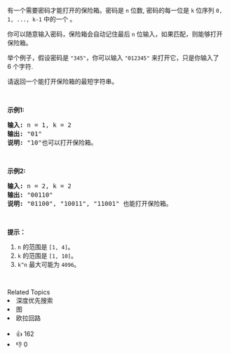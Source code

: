 <p>有一个需要密码才能打开的保险箱。密码是&nbsp;<code>n</code> 位数, 密码的每一位是&nbsp;<code>k</code>&nbsp;位序列&nbsp;<code>0, 1, ..., k-1</code>&nbsp;中的一个 。</p>

<p>你可以随意输入密码，保险箱会自动记住最后&nbsp;<code>n</code>&nbsp;位输入，如果匹配，则能够打开保险箱。</p>

<p>举个例子，假设密码是&nbsp;<code>"345"</code>，你可以输入&nbsp;<code>"012345"</code>&nbsp;来打开它，只是你输入了 6&nbsp;个字符.</p>

<p>请返回一个能打开保险箱的最短字符串。</p>

<p>&nbsp;</p>

<p><strong>示例1:</strong></p>

<pre><strong>输入:</strong> n = 1, k = 2
<strong>输出:</strong> "01"
<strong>说明:</strong> "10"也可以打开保险箱。
</pre>

<p>&nbsp;</p>

<p><strong>示例2:</strong></p>

<pre><strong>输入:</strong> n = 2, k = 2
<strong>输出:</strong> "00110"
<strong>说明: </strong>"01100", "10011", "11001" 也能打开保险箱。
</pre>

<p>&nbsp;</p>

<p><strong>提示：</strong></p>

<ol> 
 <li><code>n</code> 的范围是&nbsp;<code>[1, 4]</code>。</li> 
 <li><code>k</code> 的范围是&nbsp;<code>[1, 10]</code>。</li> 
 <li><code>k^n</code> 最大可能为&nbsp;<code>4096</code>。</li> 
</ol>

<p>&nbsp;</p>

<div><div>Related Topics</div><div><li>深度优先搜索</li><li>图</li><li>欧拉回路</li></div></div><br><div><li>👍 162</li><li>👎 0</li></div>